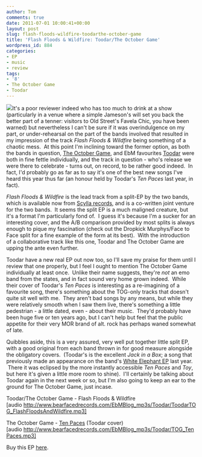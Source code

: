 ```yaml
---
author: Tom
comments: true
date: 2011-07-01 10:00:41+00:00
layout: post
slug: flash-floods-wildfire-toodarthe-october-game
title: 'Flash Floods & Wildfire: Toodar/The October Game'
wordpress_id: 884
categories:
- EP
- music
- review
tags:
- '8'
- The October Game
- Toodar
---
```


[![](http://eatenbymonsters.files.wordpress.com/2011/06/ffwf.jpg)](http://eatenbymonsters.files.wordpress.com/2011/06/ffwf.jpg)It's a poor reviewer indeed who has too much to drink at a show (particularly in a venue where a simple Jameson's will set you back the better part of a tenner: visitors to Old Street's Favela Chic, you have been warned) but nevertheless I can't be sure if it was overindulgence on my part, or under-rehearsal on the part of the bands involved that resulted in my impression of the track _Flash Floods & Wildfire_ being something of a chaotic mess.  At this point I'm inclining toward the former option, as both the bands in question, [The October Game](http://www.theoctobergame.com/), and EbM favourites [Toodar](http://www.myspace.com/toodar) were both in fine fettle individually, and the track in question - who's release we were there to celebrate - turns out, on record, to be rather good indeed.  In fact, I'd probably go as far as to say it's one of the best new songs I've heard this year thus far (an honour held by Toodar's _Ten Paces_ last year, in fact).

_Flash Floods & Wildfire_ is the lead track from a split-EP by the two bands, which is available now from [Scylla records](http://scyllarecords.wordpress.com/), and is a co-written joint venture for the two bands.  It seems the split EP is a much maligned creature, but it's a format I'm particularly fond of.  I guess it's because I'm a sucker for an interesting cover, and the A/B comparison provided by most splits is always enough to pique my fascination (check out the Dropkick Murphys/Face to Face split for a fine example of the form at its best).  With the introduction of a collaborative track like this one, Toodar and The October Game are upping the ante even further.

Toodar have a new real EP out now too, so I'll save my praise for them until I review that one properly, but I feel I ought to mention The October Game individually at least once.  Unlike their name suggests, they're _not_ an emo band from the states, and in fact sound very home grown indeed.  While their cover of Toodar's _Ten Paces_ is interesting as a re-imagining of a favourite song, there's something about the TOG-only tracks that doesn't quite sit well with me.  They aren't bad songs by any means, but while they were relatively smooth when I saw them live, there's something a little pedestrian - a little dated, even - about their music.  They'd probably have been huge five or ten years ago, but I can't help but feel that the public appetite for their very MOR brand of alt. rock has perhaps waned somewhat of late.

Quibbles aside, this is a very assured, very well put together little split EP, with a good original from each band thrown in for good measure alongside the obligatory covers.  (Toodar's is the excellent _Jack in a Box_; a song that previously made an appearance on the band's [White Elephant EP](http://eatenbymonsters.wordpress.com/2010/10/22/toodar/) last year.  There it was eclipsed by the more instantly accessible _Ten Paces_ and _Toy_, but here it's given a little more room to shine).  I'll certainly be talking about Toodar again in the next week or so, but I'm also going to keep an ear to the ground for The October Game, just incase.

Toodar/The October Game - Flash Floods & Wildfire [audio http://www.bearfacedrecords.com/EbMBlog_mp3s/Toodar/ToodarTOG_FlashFloodsAndWildfire.mp3]

The October Game - [Ten Paces](http://www.bearfacedrecords.com/EbMBlog_mp3s/Toodar/TOG_TenPaces.mp3) (Toodar cover)[audio http://www.bearfacedrecords.com/EbMBlog_mp3s/Toodar/TOG_TenPaces.mp3]

Buy this EP [here](http://www.scyllarecords.bigcartel.com/).


